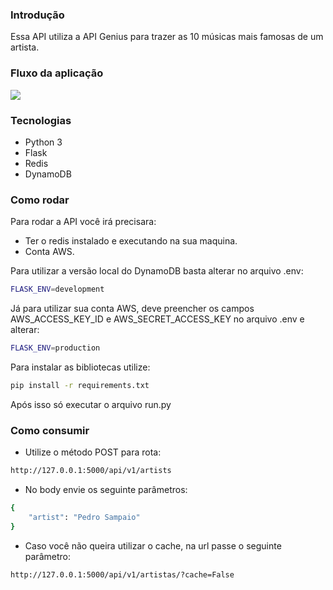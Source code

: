 ### Introdução
Essa API utiliza a API Genius para trazer as 10 músicas mais famosas de um artista.

### Fluxo da aplicação
![](https://i.ibb.co/Dfkj8HM/Diagrama-em-branco-1.png)

### Tecnologias
- Python 3
- Flask
- Redis
- DynamoDB

### Como rodar
Para rodar a API você irá precisara:
- Ter o redis instalado e executando na sua maquina.
- Conta AWS.

Para utilizar a versão local do DynamoDB basta alterar no arquivo .env:
``` sh
FLASK_ENV=development
```

Já para utilizar sua conta AWS, deve preencher os campos AWS_ACCESS_KEY_ID e AWS_SECRET_ACCESS_KEY no arquivo .env e alterar:
``` sh
FLASK_ENV=production
```

Para instalar as bibliotecas utilize:
``` sh
pip install -r requirements.txt
```

Após isso só executar o arquivo run.py

### Como consumir
- Utilize o método POST para rota:
``` sh
http://127.0.0.1:5000/api/v1/artists
```

- No body envie os seguinte parâmetros: 
```sh
{
	"artist": "Pedro Sampaio"
}
```

- Caso você não queira utilizar o cache, na url passe o seguinte parâmetro:
``` sh
http://127.0.0.1:5000/api/v1/artistas/?cache=False
```
